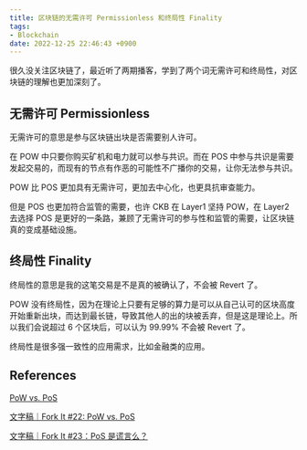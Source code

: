 ```yaml
---
title: 区块链的无需许可 Permissionless 和终局性 Finality
tags:
- Blockchain
date: 2022-12-25 22:46:43 +0900
---
```


很久没关注区块链了，最近听了两期播客，学到了两个词无需许可和终局性，对区块链的理解也更加深刻了。

<!--more-->

## 无需许可 Permissionless

无需许可的意思是参与区块链出块是否需要别人许可。

在 POW 中只要你购买矿机和电力就可以参与共识。而在 POS 中参与共识是需要发起交易的，而现有的节点有作恶的可能性不广播你的交易，让你无法参与共识。

POW 比 POS 更加具有无需许可，更加去中心化，也更具抗审查能力。

但是 POS 也更加符合监管的需要，也许 CKB 在 Layer1 坚持 POW，在 Layer2 去选择 POS 是更好的一条路，兼顾了无需许可的参与性和监管的需要，让区块链真的变成基础设施。

## 终局性 Finality

终局性的意思是我的这笔交易是不是真的被确认了，不会被 Revert 了。

POW 没有终局性，因为在理论上只要有足够的算力是可以从自己认可的区块高度开始重新出块，而达到最长链，导致其他人的出的块被丢弃，但是这是理论上。所以我们会说超过 6 个区块后，可以认为 99.99% 不会被 Revert 了。

终局性是很多强一致性的应用需求，比如金融类的应用。

## References

[PoW vs. PoS](https://talk.nervos.org/t/pow-vs-pos/1732)

[文字稿｜Fork It #22: PoW vs. PoS](https://talk.nervos.org/t/fork-it-22-pow-vs-pos/6731)

[文字稿｜Fork It #23：PoS 是谎言么？](https://talk.nervos.org/t/fork-it-23-pos/6751)
